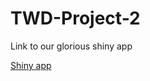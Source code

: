 # TWD-Project-2

Link to our glorious shiny app

[Shiny app](https://jantar.shinyapps.io/twd-project-2/)
